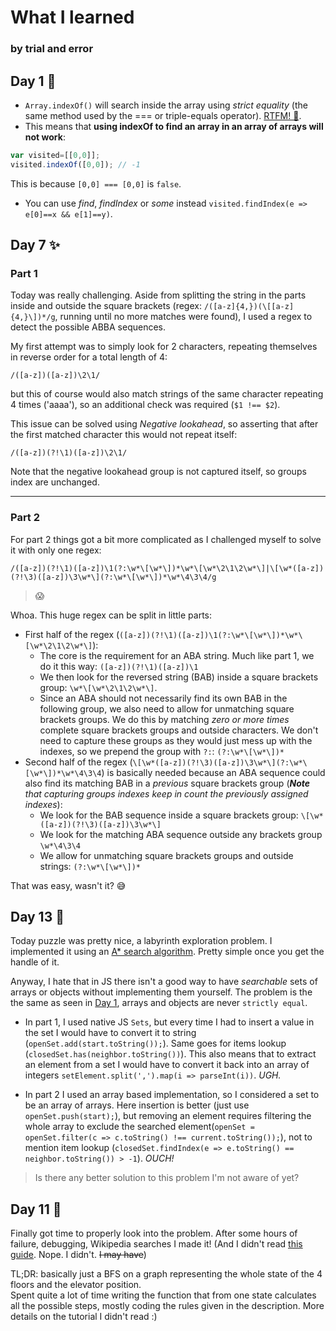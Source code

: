 # What I learned
### by trial and error

## Day 1 🎄
- `Array.indexOf()` will search inside the array using _strict equality_ (the same method used by the === or triple-equals operator). [RTFM! 📖](https://developer.mozilla.org/en-US/docs/Web/JavaScript/Reference/Global_Objects/Array/indexOf).
- This means that **using indexOf to find an array in an array of arrays will not work**:
```js
var visited=[[0,0]];
visited.indexOf([0,0]); // -1
```
This is because `[0,0] === [0,0]` is `false`.
- You can use _find_, _findIndex_ or _some_ instead `visited.findIndex(e => e[0]==x && e[1]==y)`.

## Day 7 ✨

### Part 1
Today was really challenging. Aside from splitting the string in the parts inside and outside the square brackets (regex: `/([a-z]{4,})(\[[a-z]{4,}\])*/g`, running until no more matches were found), I used a regex to detect the possible ABBA sequences.

My first attempt was to simply look for 2 characters, repeating themselves in reverse order for a total length of 4: 

`/([a-z])([a-z])\2\1/`

but this of course would also match strings of the same character repeating 4 times ('aaaa'), so an additional check was required (`$1 !== $2`).

This issue can be solved using *Negative lookahead*, so asserting that after the first matched character this would not repeat itself:

`/([a-z])(?!\1)([a-z])\2\1/`

Note that the negative lookahead group is not captured itself, so groups index are unchanged.


---
### Part 2

For part 2 things got a bit more complicated as I challenged myself to solve it with only one regex:

`/([a-z])(?!\1)([a-z])\1(?:\w*\[\w*\])*\w*\[\w*\2\1\2\w*\]|\[\w*([a-z])(?!\3)([a-z])\3\w*\](?:\w*\[\w*\])*\w*\4\3\4/g`

> 😱

Whoa. This huge regex can be split in little parts:

- First half of the regex (`([a-z])(?!\1)([a-z])\1(?:\w*\[\w*\])*\w*\[\w*\2\1\2\w*\]`):
  - The core is the requirement for an ABA string. Much like part 1, we do it this way: `([a-z])(?!\1)([a-z])\1`
  - We then look for the reversed string (BAB) inside a square brackets group: `\w*\[\w*\2\1\2\w*\]`.
  - Since an ABA should not necessarily find its own BAB in the following group, we also need to allow for unmatching square brackets groups. We do this by matching *zero or more times* complete square brackets groups and outside characters. We don't need to capture these groups as they would just mess up with the indexes, so we prepend the group with `?:`: `(?:\w*\[\w*\])*`
- Second half of the regex (`\[\w*([a-z])(?!\3)([a-z])\3\w*\](?:\w*\[\w*\])*\w*\4\3\4`) is basically needed because an ABA sequence could also find its matching BAB in a *previous* square brackets group (_**Note** that capturing groups indexes keep in count the previously assigned indexes_):
  - We look for the BAB sequence inside a square brackets group: `\[\w*([a-z])(?!\3)([a-z])\3\w*\]`
  - We look for the matching ABA sequence outside any brackets group `\w*\4\3\4`
  - We allow for unmatching square brackets groups and outside strings: `(?:\w*\[\w*\])*`
  
That was easy, wasn't it? 😅

## Day 13 🐑
Today puzzle was pretty nice, a labyrinth exploration problem. I implemented it using an [A* search algorithm](https://en.wikipedia.org/wiki/A*_search_algorithm).  Pretty simple once you get the handle of it.

Anyway, I hate that in JS there isn't a good way to have _searchable_ sets of arrays or objects without implementing them yourself. The problem is the the same as seen in [Day 1](#day1), arrays and objects are never `strictly equal`.

 - In part 1, I used native JS `Sets`, but every time I had to insert a value in the set I would have to convert it to string (`openSet.add(start.toString());`). Same goes for items lookup (`closedSet.has(neighbor.toString())`). This also means that to extract an element from a set I would have to convert it back into an array of integers `setElement.split(',').map(i => parseInt(i))`. _UGH._

 - In part 2 I used an array based implementation, so I considered a set to be an array of arrays. Here insertion is better (just use `openSet.push(start);`), but removing an element requires filtering the whole array to exclude the searched element(`openSet = openSet.filter(c => c.toString() !== current.toString());`), not to mention item lookup (`closedSet.findIndex(e => e.toString() == neighbor.toString()) > -1`).  _OUCH!_
 
> Is there any better solution to this problem I'm not aware of yet?
 
## Day 11 🎍
Finally got time to properly look into the problem. After some hours of failure, debugging, Wikipedia searches I made it! (And I didn't read [this guide](https://andars.github.io/aoc_day11.html). Nope. I didn't. ~~I may have~~)

TL;DR: basically just a BFS on a graph representing the whole state of the 4 floors and the elevator position.  
Spent quite a lot of time writing the function that from one state calculates all the possible steps, mostly coding the rules given in the description. More details on the tutorial I didn't read :)